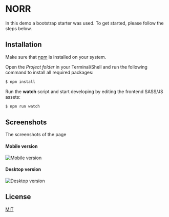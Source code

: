 # NORR

In this demo a bootstrap starter was used. To get started, please follow the steps below.

## Installation

Make sure that   [npm](https://www.npmjs.com/) is installed on your system.

Open the *Project folder* in your Terminal/Shell and run the following command to install all required packages:

```bash
$ npm install
```

Run the **watch** script and start developing by editing the frontend SASS/JS assets:
```bash
$ npm run watch
```
 ## Screenshots
The screenshots of the page 

#### Mobile version
![Mobile version](/images/1.png)

#### Desktop version
![Desktop version](/images/2.png)
## License
[MIT](https://choosealicense.com/licenses/mit/)